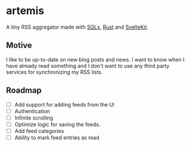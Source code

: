 # artemis
A tiny RSS aggregator made with [SQLx](https://github.com/launchbadge/sqlx), [Rust](https://www.rust-lang.org/) and [SvelteKit](https://kit.svelte.dev/). 

## Motive
I like to be up-to-date on new blog posts and news. I want to know when I have already read something and I don't want to use any third party services for synchronizing my RSS lists.

## Roadmap
- [ ] Add support for adding feeds from the UI
- [ ] Authentication
- [ ] Infinite scrolling
- [ ] Optimize logic for saving the feeds.
- [ ] Add feed categories
- [ ] Ability to mark feed entries as read
